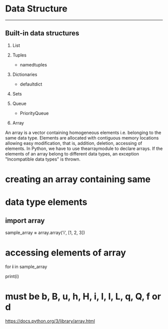 # Data Structure

---

## Built-in data structures

1. List

2. Tuples

   - namedtuples

3. Dictionaries

   - defaultdict

4. Sets

5. Queue

   - PriorityQueue

6. Array

An array is a vector containing homogeneous elements i.e. belonging to the same data type. Elements are allocated with contiguous memory locations allowing easy modification, that is, addition, deletion, accessing of elements. In Python, we have to use thearraymodule to declare arrays. If the elements of an array belong to different data types, an exception "Incompatible data types" is thrown.

# creating an array containing same

# data type elements

## import array

sample_array **=** array.array('i', [1, 2, 3])

# accessing elements of array

for **i** in sample_array

print(i)

# must be b, B, u, h, H, i, I, l, L, q, Q, f or d

<https://docs.python.org/3/library/array.html>
